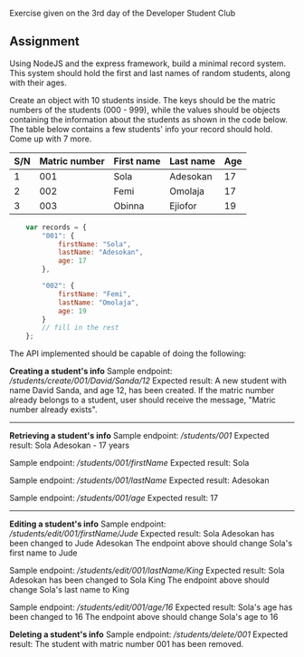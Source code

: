 Exercise given on the 3rd day of the Developer Student Club

## Assignment

Using NodeJS and the express framework, build a minimal record system. This system should hold the first and last names of random students, along with their ages.

Create an object with 10 students inside. The keys should be the matric numbers of the students (000 - 999), while the values should be objects containing the information about the students as shown in the code below. The table below contains a few students' info your record should hold. Come up with 7 more.

S/N | Matric number | First name | Last name | Age
----|---------------|------------|-----------|----
1   | 001           | Sola       | Adesokan  | 17
2   | 002           | Femi       | Omolaja   | 17
3   | 003           | Obinna     | Ejiofor   | 19

```javascript
	var records = {
		"001": {
			firstName: "Sola",
			lastName: "Adesokan",
			age: 17
		},

		"002": {
			firstName: "Femi",
			lastName: "Omolaja",
			age: 19
		}
		// fill in the rest
	};
```

The API implemented should be capable of doing the following:

**Creating a student's info**
Sample endpoint: _/students/create/001/David/Sanda/12_
Expected result: A new student with name David Sanda, and age 12, has been created.
If the matric number already belongs to a student, user should receive the message, "Matric number already exists".

<hr>

**Retrieving a student's info**
Sample endpoint: _/students/001_
Expected result: Sola Adesokan - 17 years

Sample endpoint: _/students/001/firstName_
Expected result: Sola

Sample endpoint: _/students/001/lastName_
Expected result: Adesokan

Sample endpoint: _/students/001/age_
Expected result: 17

<hr>

**Editing a student's info**
Sample endpoint: _/students/edit/001/firstName/Jude_
Expected result: Sola Adesokan has been changed to Jude Adesokan
The endpoint above should change Sola's first name to Jude

Sample endpoint: _/students/edit/001/lastName/King_
Expected result: Sola Adesokan has been changed to Sola King
The endpoint above should change Sola's last name to King

Sample endpoint: _/students/edit/001/age/16_
Expected result: Sola's age has been changed to 16
The endpoint above should change Sola's age to 16

**Deleting a student's info**
Sample endpoint: _/students/delete/001_
Expected result: The student with matric number 001 has been removed.